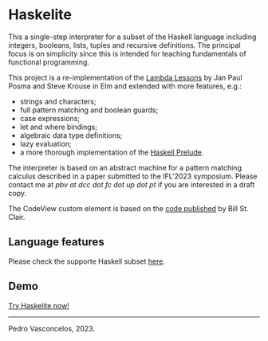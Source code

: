 
# Haskelite

This a single-step interpreter for a subset of the Haskell language
including integers, booleans, lists, tuples and recursive
definitions. The principal focus is on simplicity since this is
intended for teaching fundamentals of functional programming.

This project is a re-implementation of the [Lambda
Lessons](https://stevekrouse.com/hs.js/) by Jan Paul Posma and Steve
Krouse in Elm and extended with more features, e.g.:

* strings and characters;
* full pattern matching and boolean guards;
* case expressions;
* let and where bindings;
* algebraic data type definitions;
* lazy evaluation;
* a more thorough implementation of the [Haskell
  Prelude](https://www.haskell.org/onlinereport/standard-prelude.html).

The interpreter is based on an abstract machine for a pattern matching
calculus described in a paper submitted to the IFL'2023 symposium.
Please contact me at <em>pbv at dcc dot fc dot up dot pt</em> if you
are interested in a draft copy.

The CodeView custom element is based on the [code published](https://github.com/billstclair/elm-custom-element/) by Bill St. Clair.

## Language features

Please check the supporte Haskell subset
[here](https://pbv.github.io/haskelite/site/language.html).

## Demo

[Try Haskelite now!](https://pbv.github.io/haskelite/site/index.html)

----

Pedro Vasconcelos, 2023.
